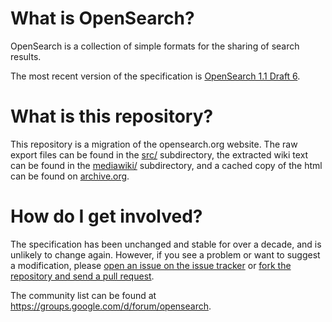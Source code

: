 # What is OpenSearch?

OpenSearch is a collection of simple formats for the sharing of search results.

The most recent version of the specification is [OpenSearch 1.1 Draft
6](opensearch-1-1-draft-6.md).

# What is this repository?

This repository is a migration of the opensearch.org website. The raw
export files can be found in the [src/](src/) subdirectory, the extracted 
wiki text can be found in the [mediawiki/](mediawiki/) subdirectory, and
a cached copy of the html can be found on [archive.org](https://web.archive.org/web/20180421215752/http://www.opensearch.org/Home).

# How do I get involved?

The specification has been unchanged and stable for over a decade, and is unlikely 
to change again. However, if you see a problem or want to suggest a modification,
please [open an issue on the issue tracker](https://github.com/dewitt/opensearch/issues) or 
[fork the repository and send a pull request](https://help.github.com/articles/creating-a-pull-request-from-a-fork/).

The community list can be found at
https://groups.google.com/d/forum/opensearch.
